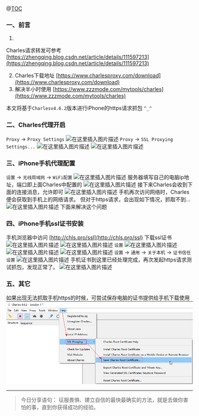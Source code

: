 ﻿@[TOC](文章目录)

### 一、前言

1.

Charles请求转发可参考 [https://zhengqing.blog.csdn.net/article/details/111597213](https://zhengqing.blog.csdn.net/article/details/111597213)

2. Charles下载地址 [https://www.charlesproxy.com/download](https://www.charlesproxy.com/download)
3. 解决半小时使用 [https://www.zzzmode.com/mytools/charles](https://www.zzzmode.com/mytools/charles)

本文将基于`Charlesv4.6.2`版本进行iPhone的https请求抓包 `^_^`

### 二、Charles代理开启

`Proxy` -> `Proxy Settings`
![在这里插入图片描述](https://img-blog.csdnimg.cn/40a5b40f651d4d46854d7d0f58d3b24c.png?x-oss-process=image/watermark,type_ZHJvaWRzYW5zZmFsbGJhY2s,shadow_50,text_Q1NETiBA6YOR5riF,size_20,color_FFFFFF,t_70,g_se,x_16)
`Proxy` -> `SSL Proxying Settings...`
![在这里插入图片描述](https://img-blog.csdnimg.cn/30cd480a0dfa47f0ade37957712a95a6.png?x-oss-process=image/watermark,type_ZHJvaWRzYW5zZmFsbGJhY2s,shadow_50,text_Q1NETiBA6YOR5riF,size_20,color_FFFFFF,t_70,g_se,x_16)
![在这里插入图片描述](https://img-blog.csdnimg.cn/d13f5bf64534437fb3700dfce03390a0.png?x-oss-process=image/watermark,type_ZHJvaWRzYW5zZmFsbGJhY2s,shadow_50,text_Q1NETiBA6YOR5riF,size_20,color_FFFFFF,t_70,g_se,x_16)

### 三、iPhone手机代理配置

`设置` -> `无线局域网` -> `WiFi配置`
![在这里插入图片描述](https://img-blog.csdnimg.cn/041ac210f8704cb4b7a7b026bcc306a7.png?x-oss-process=image/watermark,type_ZHJvaWRzYW5zZmFsbGJhY2s,shadow_50,text_Q1NETiBA6YOR5riF,size_20,color_FFFFFF,t_70,g_se,x_16)
服务器填写自己的电脑ip地址，端口即上面Charles中配置的
![在这里插入图片描述](https://img-blog.csdnimg.cn/3001284111684120944163159405b281.png?x-oss-process=image/watermark,type_ZHJvaWRzYW5zZmFsbGJhY2s,shadow_50,text_Q1NETiBA6YOR5riF,size_20,color_FFFFFF,t_70,g_se,x_16)
接下来Charles会收到下面的连接消息，允许即可
![在这里插入图片描述](https://img-blog.csdnimg.cn/6c1c183063be43b9895e219c9887b80b.png?x-oss-process=image/watermark,type_ZHJvaWRzYW5zZmFsbGJhY2s,shadow_50,text_Q1NETiBA6YOR5riF,size_20,color_FFFFFF,t_70,g_se,x_16)
手机再次访问网络时，Charles便会获取到手机上的网络请求。
但对于https请求，会出现如下情况，抓取不到...
![在这里插入图片描述](https://img-blog.csdnimg.cn/516508db3180461bacbe3e4020f6e602.png?x-oss-process=image/watermark,type_ZHJvaWRzYW5zZmFsbGJhY2s,shadow_50,text_Q1NETiBA6YOR5riF,size_20,color_FFFFFF,t_70,g_se,x_16)
下面来解决这个问题

### 四、iPhone手机ssl证书安装

手机浏览器中访问 [http://chls.pro/ssl](http://chls.pro/ssl) 下载ssl证书
![在这里插入图片描述](https://img-blog.csdnimg.cn/930fa25b0c3a485797c549e34869f5b7.png?x-oss-process=image/watermark,type_ZHJvaWRzYW5zZmFsbGJhY2s,shadow_50,text_Q1NETiBA6YOR5riF,size_20,color_FFFFFF,t_70,g_se,x_16)
![在这里插入图片描述](https://img-blog.csdnimg.cn/3a684d425f394368a80b299f32dc2a70.png?x-oss-process=image/watermark,type_ZHJvaWRzYW5zZmFsbGJhY2s,shadow_50,text_Q1NETiBA6YOR5riF,size_20,color_FFFFFF,t_70,g_se,x_16)
`设置`
![在这里插入图片描述](https://img-blog.csdnimg.cn/65b2b97cd56e449f9080e90b7a481529.png?x-oss-process=image/watermark,type_ZHJvaWRzYW5zZmFsbGJhY2s,shadow_50,text_Q1NETiBA6YOR5riF,size_20,color_FFFFFF,t_70,g_se,x_16)
![在这里插入图片描述](https://img-blog.csdnimg.cn/6b675a42aeb5480b96bf578ff789c6dd.png?x-oss-process=image/watermark,type_ZHJvaWRzYW5zZmFsbGJhY2s,shadow_50,text_Q1NETiBA6YOR5riF,size_20,color_FFFFFF,t_70,g_se,x_16)
![在这里插入图片描述](https://img-blog.csdnimg.cn/924e354d4c8243b3965730533e60a2a3.png?x-oss-process=image/watermark,type_ZHJvaWRzYW5zZmFsbGJhY2s,shadow_50,text_Q1NETiBA6YOR5riF,size_20,color_FFFFFF,t_70,g_se,x_16)
`设置` -> `通用` -> `关于本机` -> `证书信任设置`
![在这里插入图片描述](https://img-blog.csdnimg.cn/74230f7bb09c463589ce6e6f5e72c85b.png?x-oss-process=image/watermark,type_ZHJvaWRzYW5zZmFsbGJhY2s,shadow_50,text_Q1NETiBA6YOR5riF,size_20,color_FFFFFF,t_70,g_se,x_16)
手机证书到这里已经处理完成，再次发起https请求测试抓包，发现正常了。
![在这里插入图片描述](https://img-blog.csdnimg.cn/83925302759d499582ea9d3610f4e9fe.png?x-oss-process=image/watermark,type_ZHJvaWRzYW5zZmFsbGJhY2s,shadow_50,text_Q1NETiBA6YOR5riF,size_20,color_FFFFFF,t_70,g_se,x_16)

### 五、其它

如果出现无法抓取手机https的时候，可尝试保存电脑的证书提供给手机下载使用
![charles-ssl-save.png](images/charles-ssl-save.png)

---

> 今日分享语句：
> 征服畏惧、建立自信的最快最确实的方法，就是去做你害怕的事，直到你获得成功的经验。
